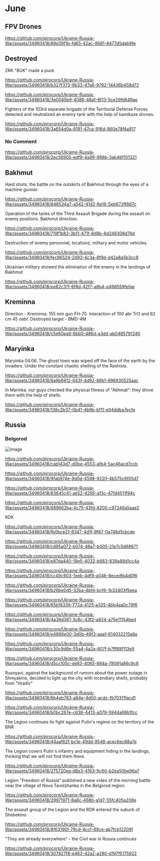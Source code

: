 # June



## FPV Drones

https://github.com/pirocorp/Ukraine-Russia-War/assets/34960418/89d39f1b-fd65-42ac-8681-8477d5dab9fe








## Destroyed

ZRK "BUK" made a puck

https://github.com/pirocorp/Ukraine-Russia-War/assets/34960418/b327f373-9b33-47a6-9792-14436b458d72

https://github.com/pirocorp/Ukraine-Russia-War/assets/34960418/3e0045b9-4086-48a1-8f13-5ce29fd849ae

Fighters of the 103rd separate brigade of the Territorial Defense Forces detected and neutralized an enemy tank with the help of kamikaze drones.

https://github.com/pirocorp/Ukraine-Russia-War/assets/34960418/3a654d0a-8191-47ca-916d-860e78f4a917


### No Comment

https://github.com/pirocorp/Ukraine-Russia-War/assets/34960418/2ec56905-edf9-4a99-988b-3ab46f101321








## Bakhmut

Hard shots: the battle on the outskirts of Bakhmut through the eyes of a machine gunner.

https://github.com/pirocorp/Ukraine-Russia-War/assets/34960418/846534a7-a542-41d2-8e16-5eb672ff687c

Operation of the tanks of the Third Assault Brigade during the assault on enemy positions. Bakhmut direction.

https://github.com/pirocorp/Ukraine-Russia-War/assets/34960418/719f1b83-3b11-471f-8d8b-6d248308d76d

Destruction of enemy personnel, locations, military and motor vehicles.

https://github.com/pirocorp/Ukraine-Russia-War/assets/34960418/fec86524-2493-4c3a-8f9d-d42a8a5b3cc8

Ukrainian military showed the elimination of the enemy in the landings of Bakhmut

https://github.com/pirocorp/Ukraine-Russia-War/assets/34960418/ee82c311-6f8d-42f7-a8b4-e498559fefae









## Kreminna

Direction - Kreminna. 155 mm gun FH-70. Interaction of 100 abr TrO and 62 cm 45 oabr. Destroyed target - BMD-4M

https://github.com/pirocorp/Ukraine-Russia-War/assets/34960418/c5e60ea9-6bb0-486d-a3dd-ab0485791240







## Maryinka

Maryinka 04.06. The ghost town was wiped off the face of the earth by the invaders. Under the constant chaotic shelling of the Rashists.

https://github.com/pirocorp/Ukraine-Russia-War/assets/34960418/8a9b6912-643f-4d92-88b1-896930525aac

In Marinka, our guys checked the physical fitness of "Akhmat": they drove them with the help of shells.

https://github.com/pirocorp/Ukraine-Russia-War/assets/34960418/138c2b37-0b41-4b9b-b111-e04ddba7ecfe








## Russia

### Belgorod

![image](https://github.com/pirocorp/Ukraine-Russia-War/assets/34960418/1f96ecde-1faf-40ca-a1ee-f92bd48d8103)

https://github.com/pirocorp/Ukraine-Russia-War/assets/34960418/cab143d7-d0be-4553-afb4-5ac46acd7ccb

https://github.com/pirocorp/Ukraine-Russia-War/assets/34960418/9fab974e-9d0d-4598-9220-4b575c6f05d7

https://github.com/pirocorp/Ukraine-Russia-War/assets/34960418/83645c41-ae52-4295-a13c-47fd4511f94c

https://github.com/pirocorp/Ukraine-Russia-War/assets/34960418/689662ba-4c75-43fd-8200-c97246a5aae2

RDK

https://github.com/pirocorp/Ukraine-Russia-War/assets/34960418/fb0bce21-8347-4d1f-9f67-0a746d1cbcde

https://github.com/pirocorp/Ukraine-Russia-War/assets/34960418/cd95a072-b074-46a7-b005-21e7c5d68671

https://github.com/pirocorp/Ukraine-Russia-War/assets/34960418/e87da440-18e5-4032-b683-839a88d1cc4a

https://github.com/pirocorp/Ukraine-Russia-War/assets/34960418/cc49c903-1eeb-4df9-a046-8ecedfb4d0f6

https://github.com/pirocorp/Ukraine-Russia-War/assets/34960418/b26be0d5-32ba-4bfd-bcf6-1b32403f5eea

https://github.com/pirocorp/Ukraine-Russia-War/assets/34960418/65b18339-772a-4125-a325-4bb4aa0c79f6

https://github.com/pirocorp/Ukraine-Russia-War/assets/34960418/4a39d361-3c8c-43f2-a924-a75e11154bed

https://github.com/pirocorp/Ukraine-Russia-War/assets/34960418/e4889e00-3d0b-49f3-aaa1-614032215a6e

https://github.com/pirocorp/Ukraine-Russia-War/assets/34960418/c30c9d8e-55a4-4a2a-807f-b7ff89f113e9

https://github.com/pirocorp/Ukraine-Russia-War/assets/34960418/d5cc105c-de83-4065-884a-78091a86c9c8














Rusnyavi, against the background of rumors about the power outage in Shmyakino, decided to light up the city with incendiary shells, probably from "Hradiv"

https://github.com/pirocorp/Ukraine-Russia-War/assets/34960418/8b4eb783-a94e-4d50-acdc-fb70311facd1

https://github.com/pirocorp/Ukraine-Russia-War/assets/34960418/b0bc267e-c636-4413-a079-5944a98b1fcc

The Legion continues its fight against Putin's regime on the territory of the BNR

https://github.com/pirocorp/Ukraine-Russia-War/assets/34960418/44aaf62f-bc1e-49dd-9548-acec6ec88a7e

The Legion covers Putin's infantry and equipment hiding in the landings, thinking that we will not find them there.

https://github.com/pirocorp/Ukraine-Russia-War/assets/34960418/275720ea-d8e3-4163-9c60-b2ea50be96a7

Legion "Freedom of Russia" published a new video of the morning battle near the village of Nova Tavolzhanka in the Belgorod region.

https://github.com/pirocorp/Ukraine-Russia-War/assets/34960418/29971971-8a8c-468b-a1d7-55fc405a208e

The assault group of the Legion and the RDK entered the suburb of Shebekino.

https://github.com/pirocorp/Ukraine-Russia-War/assets/34960418/8f63190f-79cd-4ccf-89ce-ab7fcb12209f

"They are already everywhere" - the Civil war in Russia continues

https://github.com/pirocorp/Ukraine-Russia-War/assets/34960418/307827f8-e463-42a2-a280-d197f5175922





















